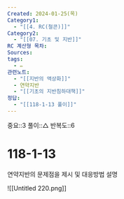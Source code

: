 ```yaml
---
Created: 2024-01-25(목)
Category1:
  - "[[4. RC(철콘)]]"
Category2:
  - "[[07. 기초 및 지반]]"
RC 계산형 목차: 
Sources: 
tags:
  - ✏️
관련노트:
  - "[[지반의 액상화]]"
  - 연약지반
  - "[[기초의 지반침하대책]]"
정답:
  - "[[118-1-13 풀이]]"
---
```

중요::3
풀이::△
반복도::6

#  118-1-13

연약지반의 문제점을 제시 및 대응방법 설명

![[Untitled 220.png]]